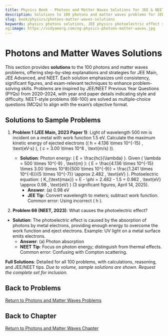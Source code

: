 ```yaml
---
title: Physics Book - Photons and Matter Waves Solutions for JEE & NEET
description: Solutions to 100 photons and matter waves problems for JEE and NEET, inspired by PYQs (2020–2024), with step-by-step explanations.
slug: book/physics/photons-matter-waves-solutions
keywords: physics photons solutions, JEE physics photoelectric effect solutions, NEET physics de Broglie waves solutions, quantum physics
og:image: https://vidyamarg.com/og-physics-photons-matter-waves.jpg
---
```


# Photons and Matter Waves Solutions

This section provides **solutions** to the 100 photons and matter waves problems, offering step-by-step explanations and strategies for JEE Main, JEE Advanced, and NEET. Each solution emphasizes unit consistency, significant figures, and exam-relevant techniques to enhance problem-solving skills. Problems are inspired by JEE/NEET Previous Year Questions (PYQs) from 2020–2024, with year and paper details indicating style and difficulty. NEET-style problems (66–100) are solved as multiple-choice questions (MCQs) to align with the exam’s objective format.

## Solutions to Sample Problems
1. **Problem 1 (JEE Main, 2023 Paper 1)**: Light of wavelength 500 nm is incident on a metal with work function 1.5 eV. Calculate the maximum kinetic energy of ejected electrons (\( h = 4.136 \times 10^{-15} \, \text{eV·s} \), \( c = 3.00 \times 10^8 \, \text{m/s} \)).
   - **Solution**: Photon energy: \( E = \frac{hc}{\lambda} \). Given \( \lambda = 500 \times 10^{-9} \, \text{m} \): \( E = \frac{4.136 \times 10^{-15} \times 3.00 \times 10^8}{500 \times 10^{-9}} = \frac{1.241 \times 10^{-6}}{5 \times 10^{-7}} \approx 2.482 \, \text{eV} \). Photoelectric equation: \( K_{\text{max}} = E - \phi = 2.482 - 1.5 = 0.982 \, \text{eV} \approx 0.98 \, \text{eV} \) (3 significant figures, April 14, 2025).
     - **Answer**: (a) 0.98 eV
     - **JEE Tip**: Convert wavelength to meters; subtract work function. Common error: Using incorrect \( h \).

66. **Problem 66 (NEET, 2023)**: What causes the photoelectric effect?
   - **Solution**: The photoelectric effect is caused by the absorption of photons by metal electrons, providing enough energy to overcome the work function and eject electrons. Example: UV light on a metal surface emits electrons.
     - **Answer**: (a) Photon absorption
     - **NEET Tip**: Focus on photon energy; distinguish from thermal effects. Common error: Confusing with Compton scattering.

**Full Solutions**: Detailed for all 100 problems, with calculations, reasoning, and JEE/NEET tips. *Due to volume, sample solutions are shown. Request the complete set for inclusion.*

## Back to Problems
[Return to Photons and Matter Waves Problems](./problems.md)

## Back to Chapter
[Return to Photons and Matter Waves Chapter](./index.md)